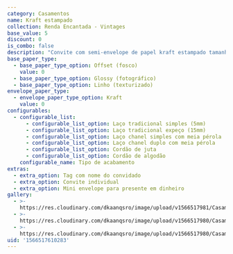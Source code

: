 ```yaml
---
category: Casamentos
name: Kraft estampado
collection: Renda Encantada - Vintages
base_value: 5
discount: 0
is_combo: false
description: "Convite com semi-envelope de papel kraft estampado tamanho 13cm x 18cm. Interior confeccionado em papel 180g e exterior em papel kraft 120g.\r\n\n\r\n\nVersão da foto: Interior em papel offset e exterior em papel kraft. Acabamento com laço chanel simples"
base_paper_type:
  - base_paper_type_option: Offset (fosco)
    value: 0
  - base_paper_type_option: Glossy (fotográfico)
  - base_paper_type_option: Linho (texturizado)
envelope_paper_type:
  - envelope_paper_type_option: Kraft
    value: 0
configurables:
  - configurable_list:
      - configurable_list_option: Laço tradicional simples (5mm)
      - configurable_list_option: Laço tradicional expeço (15mm)
      - configurable_list_option: Laço chanel simples com meia pérola
      - configurable_list_option: Laço chanel duplo com meia pérola
      - configurable_list_option: Cordão de juta
      - configurable_list_option: Cordão de algodão
    configurable_name: Tipo de acabamento
extras:
  - extra_option: Tag com nome do convidado
  - extra_option: Convite individual
  - extra_option: Mini envelope para presente em dinheiro
gallery:
  - >-
    https://res.cloudinary.com/dkaanqsro/image/upload/v1566517981/Casamentos/Modelo_kraft_estampado_1_rgmsrg.jpg
  - >-
    https://res.cloudinary.com/dkaanqsro/image/upload/v1566517980/Casamentos/Modelo_kraft_estampado_3_mze6ul.jpg
  - >-
    https://res.cloudinary.com/dkaanqsro/image/upload/v1566517980/Casamentos/Modelo_kraft_estampado_2_efqir1.jpg
uid: '1566517610283'
---
```


